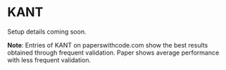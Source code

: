 # KANT

Setup details coming soon.

**Note**: Entries of KANT on paperswithcode.com show the best results obtained through frequent validation. Paper shows average performance with less frequent validation. 
